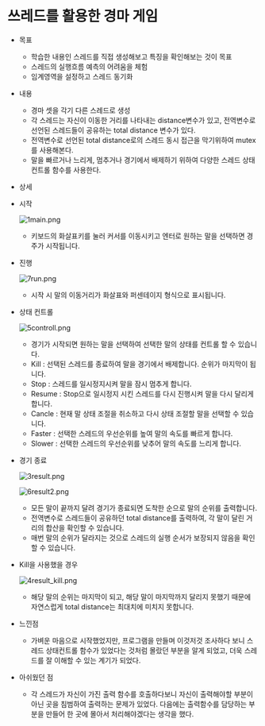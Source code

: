 # 쓰레드를 활용한 경마 게임

- 목표
    - 학습한 내용인 스레드를 직접 생성해보고 특징을 확인해보는 것이 목표
    - 스레드의 실행흐름 예측의 어려움을 체험
    - 임계영역을 설정하고 스레드 동기화

- 내용
    - 경마 셋을 각기 다른 스레드로 생성
    - 각 스레드는 자신이 이동한 거리를 나타내는 distance변수가 있고, 전역변수로 선언된 스레드들이 공유하는  total distance 변수가 있다.
    - 전역변수로 선언된 total distance로의 스레드 동시 접근을 막기위하여 mutex를 사용해본다.
    - 말을 빠르거나 느리게, 멈추거나 경기에서 배제하기 위하여 다양한 스레드 상태컨트롤 함수를 사용한다.

- 상세

- 시작
    
    ![1main.png](%E1%84%8A%E1%85%B3%E1%84%85%E1%85%A6%E1%84%83%E1%85%B3%E1%84%85%E1%85%B3%E1%86%AF%20%E1%84%92%E1%85%AA%E1%86%AF%E1%84%8B%E1%85%AD%E1%86%BC%E1%84%92%E1%85%A1%E1%86%AB%20%E1%84%80%E1%85%A7%E1%86%BC%E1%84%86%E1%85%A1%20%E1%84%80%E1%85%A6%E1%84%8B%E1%85%B5%E1%86%B7%20bd6a2acc4b4148779780c5d3422061c5/1main.png)
    
    - 키보드의 화살표키를 눌러 커서를 이동시키고 엔터로 원하는 말을 선택하면 경주가 시작됩니다.

- 진행
    
    ![7run.png](%E1%84%8A%E1%85%B3%E1%84%85%E1%85%A6%E1%84%83%E1%85%B3%E1%84%85%E1%85%B3%E1%86%AF%20%E1%84%92%E1%85%AA%E1%86%AF%E1%84%8B%E1%85%AD%E1%86%BC%E1%84%92%E1%85%A1%E1%86%AB%20%E1%84%80%E1%85%A7%E1%86%BC%E1%84%86%E1%85%A1%20%E1%84%80%E1%85%A6%E1%84%8B%E1%85%B5%E1%86%B7%20bd6a2acc4b4148779780c5d3422061c5/7run.png)
    
    - 시작 시 말의 이동거리가 화살표와 퍼센테이지 형식으로 표시됩니다.

- 상태 컨트롤
    
    ![5controll.png](%E1%84%8A%E1%85%B3%E1%84%85%E1%85%A6%E1%84%83%E1%85%B3%E1%84%85%E1%85%B3%E1%86%AF%20%E1%84%92%E1%85%AA%E1%86%AF%E1%84%8B%E1%85%AD%E1%86%BC%E1%84%92%E1%85%A1%E1%86%AB%20%E1%84%80%E1%85%A7%E1%86%BC%E1%84%86%E1%85%A1%20%E1%84%80%E1%85%A6%E1%84%8B%E1%85%B5%E1%86%B7%20bd6a2acc4b4148779780c5d3422061c5/5controll.png)
    
    - 경기가 시작되면 원하는 말을 선택하여 선택한 말의 상태를 컨트롤 할 수 있습니다.
    - Kill : 선택된 스레드를 종료하여 말을 경기에서 배제합니다. 순위가 마지막이 됩니다.
    - Stop : 스레드를 일시정지시켜 말을 잠시 멈추게 합니다.
    - Resume : Stop으로 일시정지 시킨 스레드를 다시 진행시켜 말을 다시 달리게 합니다.
    - Cancle : 현재 말 상태 조절을 취소하고 다시 상태 조절할 말을 선택할 수 있습니다.
    - Faster : 선택한 스레드의 우선순위를 높여 말의 속도를 빠르게 합니다.
    - Slower : 선택한 스레드의 우선순위를 낮추어 말의 속도를 느리게 합니다.

- 경기 종료
    
    ![3result.png](%E1%84%8A%E1%85%B3%E1%84%85%E1%85%A6%E1%84%83%E1%85%B3%E1%84%85%E1%85%B3%E1%86%AF%20%E1%84%92%E1%85%AA%E1%86%AF%E1%84%8B%E1%85%AD%E1%86%BC%E1%84%92%E1%85%A1%E1%86%AB%20%E1%84%80%E1%85%A7%E1%86%BC%E1%84%86%E1%85%A1%20%E1%84%80%E1%85%A6%E1%84%8B%E1%85%B5%E1%86%B7%20bd6a2acc4b4148779780c5d3422061c5/3result.png)
    
    ![6result2.png](%E1%84%8A%E1%85%B3%E1%84%85%E1%85%A6%E1%84%83%E1%85%B3%E1%84%85%E1%85%B3%E1%86%AF%20%E1%84%92%E1%85%AA%E1%86%AF%E1%84%8B%E1%85%AD%E1%86%BC%E1%84%92%E1%85%A1%E1%86%AB%20%E1%84%80%E1%85%A7%E1%86%BC%E1%84%86%E1%85%A1%20%E1%84%80%E1%85%A6%E1%84%8B%E1%85%B5%E1%86%B7%20bd6a2acc4b4148779780c5d3422061c5/6result2.png)
    
    - 모든 말이 끝까지 달려 경기가 종료되면 도착한 순으로 말의 순위를 출력합니다.
    - 전역변수로 스레드들이 공유하던 total distance를 출력하여, 각 말이 달린 거리의 합산을 확인할 수 있습니다.
    - 매번 말의 순위가 달라지는 것으로 스레드의 실행 순서가 보장되지 않음을 확인할 수 있습니다.

- Kill을 사용했을 경우
    
    ![4result_kill.png](%E1%84%8A%E1%85%B3%E1%84%85%E1%85%A6%E1%84%83%E1%85%B3%E1%84%85%E1%85%B3%E1%86%AF%20%E1%84%92%E1%85%AA%E1%86%AF%E1%84%8B%E1%85%AD%E1%86%BC%E1%84%92%E1%85%A1%E1%86%AB%20%E1%84%80%E1%85%A7%E1%86%BC%E1%84%86%E1%85%A1%20%E1%84%80%E1%85%A6%E1%84%8B%E1%85%B5%E1%86%B7%20bd6a2acc4b4148779780c5d3422061c5/4result_kill.png)
    
    - 해당 말의 순위는 마지막이 되고, 해당 말이 마지막까지 달리지 못했기 때문에 자연스럽게 total distance는 최대치에 미치지 못합니다.
    
- 느낀점
    - 가벼운 마음으로 시작했었지만, 프로그램을 만들며 이것저것 조사하다 보니 스레드 상태컨트롤 함수가 있었다는 것처럼 몰랐던 부분을 알게 되었고, 더욱 스레드를 잘 이해할 수 있는 계기가 되었다.
- 아쉬웠던 점
    - 각 스레드가 자신이 가진 출력 함수를 호출하다보니 자신이 출력해야할 부분이 아닌 곳을 침범하여 출력하는 문제가 있었다. 다음에는 출력함수를 담당하는 부분을 만들어 한 곳에 몰아서 처리해야겠다는 생각을 했다.
